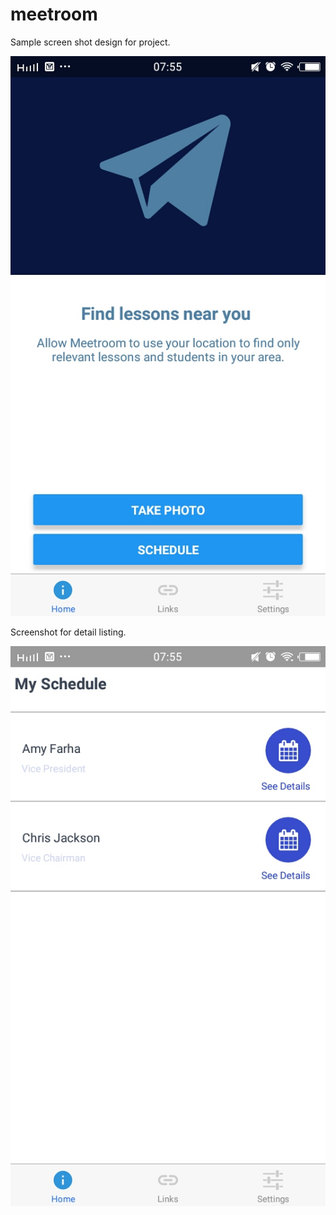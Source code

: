 # meetroom


Sample screen shot design for project. 

![alt text](https://github.com/appcoreopc/meetroom/blob/master/Screenshot_20180808_075535.jpg)

Screenshot for detail listing. 

![alt text](https://github.com/appcoreopc/meetroom/blob/master/Screenshot_20180808_075548.jpg)
